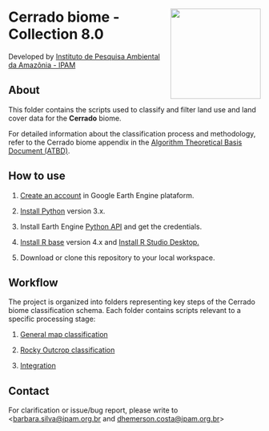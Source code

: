 <div>
    <img src='https://github.com/mapbiomas-brazil/cerrado/blob/mapbiomas60/2-general-map/www/ipam_logo.jpg?raw=true' height='auto' width='180' align='right'>
    <h1>Cerrado biome - Collection 8.0</h1>
</div>

Developed by [Instituto de Pesquisa Ambiental da Amazônia - IPAM](https://ipam.org.br/)<br>

## About
This folder contains the scripts used to classify and filter land use and land cover data for the **Cerrado** biome.

For detailed information about the classification process and methodology, refer to the Cerrado biome appendix in the [Algorithm Theoretical Basis Document (ATBD)](https://mapbiomas.org/download-dos-atbds).

## How to use
1. [Create an account](https://signup.earthengine.google.com/) in Google Earth Engine plataform.

2. [Install Python](https://www.python.org/downloads/) version 3.x.

3. Install Earth Engine [Python API](https://developers.google.com/earth-engine/guides/python_install) and get the credentials. 

4. [Install R base](https://cran.r-project.org/bin/) version 4.x and [Install R Studio Desktop.](https://www.rstudio.com/products/rstudio/download/)

5. Download or clone this repository to your local workspace.

## Workflow
The project is organized into folders representing key steps of the Cerrado biome classification schema. Each folder contains scripts relevant to a specific processing stage:

1. [General map classification](https://github.com/mapbiomas/brazil-cerrado/tree/main/lulc_30m_landsat/collection_80/1-general-map)

2. [Rocky Outcrop classification](https://github.com/mapbiomas/brazil-cerrado/tree/main/lulc_30m_landsat/collection_80/2-rocky-outcrop)

3. [Integration](https://github.com/mapbiomas/brazil-cerrado/tree/main/lulc_30m_landsat/collection_80/3-integration)

## Contact
For clarification or issue/bug report, please write to <barbara.silva@ipam.org.br and dhemerson.costa@ipam.org.br>
